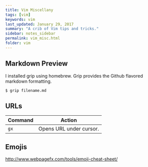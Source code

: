 ```yaml
---
title: Vim Miscellany 
tags: [vim]
keywords: vim 
last_updated: January 29, 2017
summary: "A crib of Vim tips and tricks."
sidebar: notes_sidebar
permalink: vim_misc.html
folder: vim 
---
```



## <a id="markdown">Markdown Preview</a>

I installed grip using homebrew. Grip provides the Github flavored markdown formatting.

```
$ grip filename.md
```

## URLs

Command | Action
---     | ------
`gx` |  Opens URL under cursor.

 
## <a id="emojis">Emojis</a>

<http://www.webpagefx.com/tools/emoji-cheat-sheet/>



